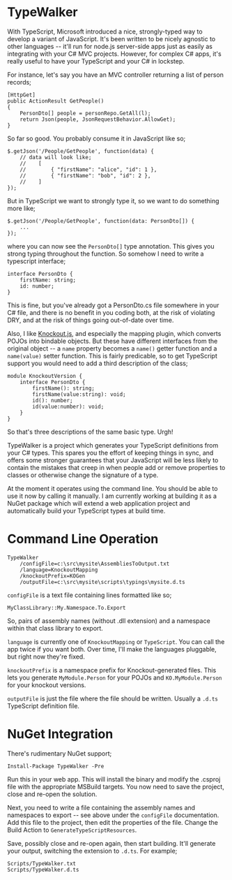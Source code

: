 # TypeWalker

With TypeScript, Microsoft introduced a nice, strongly-typed way to develop a variant of JavaScript. It's been written to be nicely agnostic to other languages -- it'll run for node.js server-side apps just as easily as integrating with your C# MVC projects. However, for complex C# apps, it's really useful to have your TypeScript and your C# in lockstep. 

For instance, let's say you have an MVC controller returning a list of person records;

    [HttpGet]
    public ActionResult GetPeople() 
    {
    	PersonDto[] people = personRepo.GetAll(l);
        return Json(people, JsonRequestBehavior.AllowGet);
    }

So far so good. You probably consume it in JavaScript like so;

    $.getJson('/People/GetPeople', function(data) {
    	// data will look like; 
    	//    [
        //        { "firstName": "alice", "id": 1 },
        //        { "firstName": "bob", "id": 2 },
     	//    ]
    });

But in TypeScript we want to strongly type it, so we want to do something more like;

    $.getJson('/People/GetPeople', function(data: PersonDto[]) {
    	...
    });

where you can now see the `PersonDto[]` type annotation. This gives you strong typing throughout the function. So somehow I need to write a typescript interface;

    interface PersonDto {
    	firstName: string;
    	id: number;
    }

This is fine, but you've already got a PersonDto.cs file somewhere in your C# file, and there is no benefit in you coding both, at the risk of violating DRY, and at the risk of things going out-of-date over time. 

Also, I like [Knockout.js](http://knockoutjs.com), and especially the mapping plugin, which converts POJOs into bindable objects. But these have different interfaces from the original object -- a `name` property becomes a `name()` getter function and a `name(value)` setter function. This is fairly predicable, so to get TypeScript support you would need to add a third description of the class;

    module KnockoutVersion {
        interface PersonDto {
            firstName(): string;
            firstName(value:string): void;
            id(): number;
            id(value:number): void;
        }
    }

So that's three descriptions of the same basic type. Urgh!

TypeWalker is a project which generates your TypeScript definitions from your C# types. This spares you the effort of keeping things in sync, and offers some stronger guarantees that your JavaScript will be less likely to contain the mistakes that creep in when people add or remove properties to classes or otherwise change the signature of a type.

At the moment it operates using the command line. You should be able to use it now by calling it manually. I am currently working at building it as a NuGet package which will extend a web application project and automatically build your TypeScript types at build time.

# Command Line Operation

    TypeWalker 
        /configFile=c:\src\mysite\AssembliesToOutput.txt 
        /language=KnockoutMapping 
        /knockoutPrefix=KOGen 
        /outputFile=c:\src\mysite\scripts\typings\mysite.d.ts

`configFile` is a text file containing lines formatted like so;

    MyClassLibrary::My.Namespace.To.Export

So, pairs of assembly names (without .dll extension) and a namespace within that class library to export.

`language` is currently one of `KnockoutMapping` or `TypeScript`. You can call the app twice if you want both. Over time, I'll make the languages pluggable, but right now they're fixed.

`knockoutPrefix` is a namespace prefix for Knockout-generated files. This lets you generate `MyModule.Person` for your POJOs and `KO.MyModule.Person` for your knockout versions.

`outputFile` is just the file where the file should be written. Usually a `.d.ts` TypeScript definition file.


# NuGet Integration

There's rudimentary NuGet support;

    Install-Package TypeWalker -Pre

Run this in your web app. This will install the binary and modify the .csproj file with the appropriate MSBuild targets. You now need to save the project, close and re-open the solution.

Next, you need to write a file containing the assembly names and namespaces to export -- see above under the `configFile` documentation. Add this file to the project, then edit the properties of the file. Change the Build Action to `GenerateTypeScriptResources`.

Save, possibly close and re-open again, then start building. It'll generate your output, switching the extension to `.d.ts`. For example;

    Scripts/TypeWalker.txt
    Scripts/TypeWalker.d.ts
